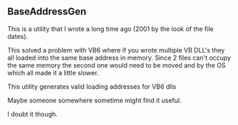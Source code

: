 BaseAddressGen
--------------

This is a utility that I wrote a long time ago (2001 by the look of the file dates).

This solved a problem with VB6 where if you wrote multiple VB DLL's they all loaded into the same base address in memory.  Since 2 files can't occupy the same memory the second one would need to be moved and by the OS which all made it a little slower. 

This utility generates valid loading addresses for VB6 dlls

Maybe someone somewhere sometime might find it useful.

I doubt it though.